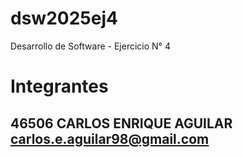 # dsw2025ej4
Desarrollo de Software - Ejercicio N° 4
# Integrantes
## 46506 CARLOS ENRIQUE AGUILAR carlos.e.aguilar98@gmail.com
